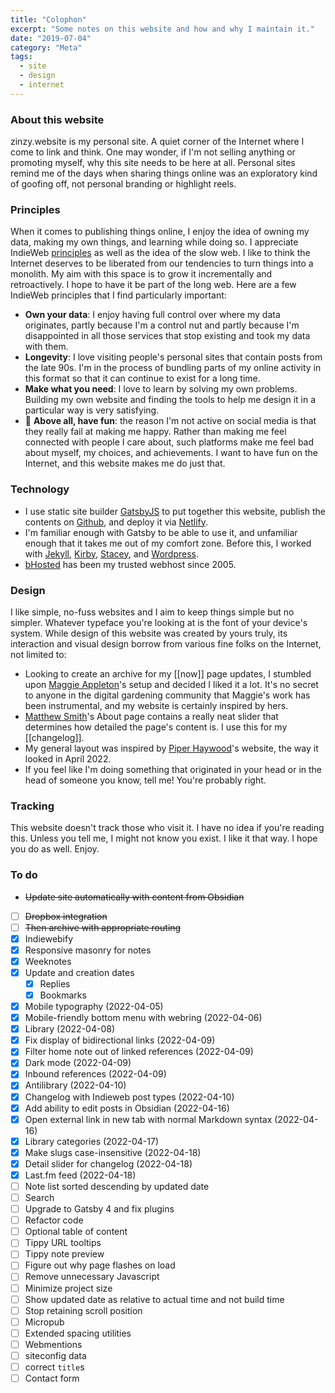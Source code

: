 ```yaml
---
title: "Colophon"
excerpt: "Some notes on this website and how and why I maintain it."
date: "2019-07-04"
category: "Meta"
tags:
  - site
  - design
  - internet 
---
```

### About this website
zinzy.website is my personal site. A quiet corner of the Internet where I come to link and think. One may wonder, if I'm not selling anything or promoting myself, why this site needs to be here at all. Personal sites remind me of the days when sharing things online was an exploratory kind of goofing off, not personal branding or highlight reels.

### Principles
When it comes to publishing things online, I enjoy the idea of owning my data, making my own things, and learning while doing so. I appreciate IndieWeb [principles](https://indieweb.org/principles) as well as the idea of the slow web. I like to think the Internet deserves to be liberated from our tendencies to turn things into a monolith. My aim with this space is to grow it incrementally and retroactively. I hope to have it be part of the long web. Here are a few IndieWeb principles that I find particularly important:

- **Own your data**: I enjoy having full control over where my data originates, partly because I'm a control nut and partly because I'm disappointed in all those services that stop existing and took my data with them.
- **Longevity**: I love visiting people's personal sites that contain posts from the late 90s. I'm in the process of bundling parts of my online activity in this format so that it can continue to exist for a long time. 
- **Make what you need**: I love to learn by solving my own problems. Building my own website and finding the tools to help me design it in a particular way is very satisfying.
- 🎉 **Above all, have fun**: the reason I'm not active on social media is that they really fail at making me happy. Rather than making me feel connected with people I care about, such platforms make me feel bad about myself, my choices, and achievements. I want to have fun on the Internet, and this website makes me do just that.

### Technology
- I use static site builder [GatsbyJS](https://www.gatsbyjs.com/) to put together this website, publish the contents on [Github](https://github.com/zinzy/zinzy.website), and deploy it via [Netlify](https://www.netlify.com/).
- I'm familiar enough with Gatsby to be able to use it, and unfamiliar enough that it takes me out of my comfort zone. Before this, I worked with [Jekyll](https://jekyllrb.com/), [Kirby](https://getkirby.com/), [Stacey](http://beta.staceyapp.com/), and [Wordpress](https://wordpress.org/). 
- [bHosted](https://www.bhosted.nl/) has been my trusted webhost since 2005.

### Design
I like simple, no-fuss websites and I aim to keep things simple but no simpler. Whatever typeface you're looking at is the font of your device's system. While design of this website was created by yours truly, its interaction and visual design borrow from various fine folks on the Internet, not limited to: 

- Looking to create an archive for my [[now]] page updates, I stumbled upon [Maggie Appleton](https://maggieappleton.com/now)'s setup and decided I liked it a lot. It's no secret to anyone in the digital gardening community that Maggie's work has been instrumental, and my website is certainly inspired by hers.
- [Matthew Smith](https://matthewsmith.website/about)'s About page contains a really neat slider that determines how detailed the page's content is. I use this for my [[changelog]].
- My general layout was inspired by [Piper Haywood](https://piperhaywood.com/)'s website, the way it looked in April 2022.
- If you feel like I'm doing something that originated in your head or in the head of someone you know, tell me! You're probably right.


### Tracking
This website doesn't track those who visit it. I have no idea if you're reading this. Unless you tell me, I might not know you exist. I like it that way. I hope you do as well. Enjoy.


### To do    
- ~~Update site automatically with content from Obsidian~~
- [ ] ~~Dropbox integration~~
- [ ] ~~Then archive with appropriate routing~~
- [x] Indiewebify 
- [x] Responsive masonry for notes 
- [x] Weeknotes
- [x] Update and creation dates 
  - [x] Replies
  - [x] Bookmarks 
- [x] Mobile typography (2022-04-05) 
- [x] Mobile-friendly bottom menu with webring (2022-04-06) 
- [x] Library (2022-04-08) 
- [x] Fix display of bidirectional links (2022-04-09)
- [x] Filter home note out of linked references (2022-04-09)
- [x] Dark mode (2022-04-09)
- [x] Inbound references (2022-04-09)
- [x] Antilibrary (2022-04-10)
- [x] Changelog with Indieweb post types (2022-04-10)
- [x] Add ability to edit posts in Obsidian (2022-04-16)
- [x] Open external link in new tab with normal Markdown syntax (2022-04-16)
- [x] Library categories (2022-04-17) 
- [x] Make slugs case-insensitive (2022-04-18) 
- [x] Detail slider for changelog (2022-04-18)
- [x] Last.fm feed (2022-04-18)
- [ ] Note list sorted descending by updated date
- [ ] Search
- [ ] Upgrade to Gatsby 4 and fix plugins 
- [ ] Refactor code 
- [ ] Optional table of content
- [ ] Tippy URL tooltips
- [ ] Tippy note preview 
- [ ] Figure out why page flashes on load
- [ ] Remove unnecessary Javascript
- [ ] Minimize project size
- [ ] Show updated date as relative to actual time and not build time
- [ ] Stop retaining scroll position 
- [ ] Micropub 
- [ ] Extended spacing utilities
- [ ] Webmentions
- [ ] siteconfig data
- [ ] correct `title`s 
- [ ] Contact form